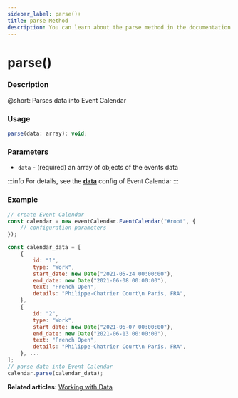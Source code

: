 ```yaml
---
sidebar_label: parse()+
title: parse Method
description: You can learn about the parse method in the documentation of the DHTMLX JavaScript Event Calendar library. Browse developer guides and API reference, try out code examples and live demos, and download a free 30-day evaluation version of DHTMLX Event Calendar.
---
```


# parse()

### Description

@short: Parses data into Event Calendar

### Usage

~~~jsx {}
parse(data: array): void;
~~~

### Parameters

- `data` - (required) an array of objects of the events data

:::info
For details, see the [**data**](../../config/js_eventcalendar_data_config) config of Event Calendar
:::

### Example

~~~jsx {6-23,25}
// create Event Calendar
const calendar = new eventCalendar.EventCalendar("#root", {
	// configuration parameters
});

const calendar_data = [
	{
		id: "1",
		type: "Work",
		start_date: new Date("2021-05-24 00:00:00"),
		end_date: new Date("2021-06-08 00:00:00"),
		text: "French Open",
		details: "Philippe-Chatrier Court\n Paris, FRA",
	},
	{
		id: "2",
		type: "Work",
		start_date: new Date("2021-06-07 00:00:00"),
		end_date: new Date("2021-06-13 00:00:00"),
		text: "French Open",
		details: "Philippe-Chatrier Court\n Paris, FRA",
	}, ...
];
// parse data into Event Calendar
calendar.parse(calendar_data);
~~~

**Related articles:** [Working with Data](../../../guides/working_with_data#loading-data-from-local-source)
